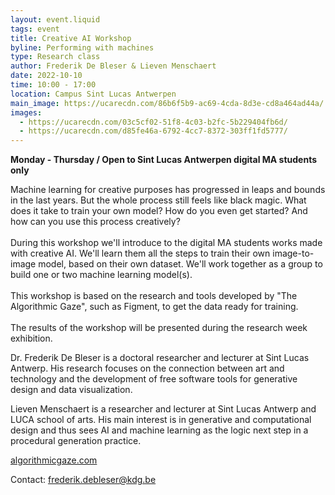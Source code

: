 ```yaml
---
layout: event.liquid
tags: event
title: Creative AI Workshop
byline: Performing with machines
type: Research class
author: Frederik De Bleser & Lieven Menschaert
date: 2022-10-10
time: 10:00 - 17:00
location: Campus Sint Lucas Antwerpen
main_image: https://ucarecdn.com/86b6f5b9-ac69-4cda-8d3e-cd8a464ad44a/
images:
  - https://ucarecdn.com/03c5cf02-51f8-4c03-b2fc-5b229404fb6d/
  - https://ucarecdn.com/d85fe46a-6792-4cc7-8372-303ff1fd5777/
---
```

**Monday - Thursday / Open to Sint Lucas Antwerpen digital MA students only**

Machine learning for creative purposes has progressed in leaps and bounds in the last years. But the whole process still feels like black magic. What does it take to train your own model? How do you even get started? And how can you use this process creatively?\
\
During this workshop we'll introduce to the digital MA students works made with creative AI. We'll learn them all the steps to train their own image-to-image model, based on their own dataset. We'll work together as a group to build one or two machine learning model(s).\
\
This workshop is based on the research and tools developed by "The Algorithmic Gaze", such as Figment, to get the data ready for training.\
\
The results of the workshop will be presented during the research week exhibition.

Dr. Frederik De Bleser is a doctoral researcher and lecturer at Sint Lucas Antwerp. His research focuses on the connection between art and technology and the development of free software tools for generative design and data visualization.

Lieven Menschaert is a researcher and lecturer at Sint Lucas Antwerp and LUCA school of arts. His main interest is in generative and computational design and thus sees AI and machine learning as the logic next step in a procedural generation practice.

[algorithmicgaze.com](https://algorithmicgaze.com/)

Contact: [frederik.debleser@kdg.be](mailto:frederik.debleser@kdg.be)